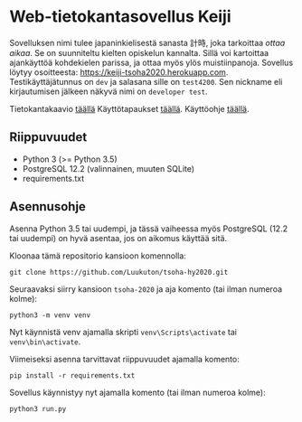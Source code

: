 # Web-tietokantasovellus Keiji
Sovelluksen nimi tulee japaninkielisestä sanasta 計時, joka tarkoittaa _ottaa aikaa_. Se on suunniteltu kielten opiskelun kannalta. Sillä voi kartoittaa ajankäyttöä kohdekielen parissa, ja ottaa myös ylös muistiinpanoja. Sovellus löytyy osoitteesta: https://keiji-tsoha2020.herokuapp.com. Testikäyttäjätunnus on `dev` ja salasana sille on `test4200`. Sen nickname eli kirjautumisen jälkeen näkyvä nimi on `developer test`.

Tietokantakaavio [täällä](documentation/database_diagram.md)
Käyttötapaukset [täällä](documentation/user_stories.md).
Käyttöohje [täällä](documentation/user_guide.md).

## Riippuvuudet
 * Python 3 (>= Python 3.5)
 * PostgreSQL 12.2 (valinnainen, muuten SQLite)
 * requirements.txt

## Asennusohje
Asenna Python 3.5 tai uudempi, ja tässä vaiheessa myös PostgreSQL (12.2 tai uudempi) on hyvä asentaa, jos on aikomus käyttää sitä.

Kloonaa tämä repositorio kansioon komennolla: 
```
git clone https://github.com/Luukuton/tsoha-hy2020.git
```
Seuraavaksi siirry kansioon `tsoha-2020` ja aja komento (tai ilman numeroa kolme):  
```
python3 -m venv venv
``` 

Nyt käynnistä venv ajamalla skripti `venv\Scripts\activate` tai `venv\bin\activate`.

Viimeiseksi asenna tarvittavat riippuvuudet ajamalla komento: 
```
pip install -r requirements.txt
```

Sovellus käynnistyy nyt ajamalla komento (tai ilman numeroa kolme): 
```
python3 run.py
```

